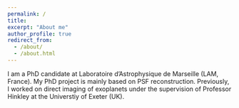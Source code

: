```yaml
---
permalink: /
title:
excerpt: "About me"
author_profile: true
redirect_from: 
  - /about/
  - /about.html
---
```

<!--- <img align="right" src="https://alexisyslau.github.io/images/profile_pic.png" alt="Photo" style="width: 200px; border-radius: 12px;"/>--->

I am a PhD candidate at Laboratoire d’Astrophysique de Marseille (LAM, France). My PhD project is mainly based on PSF reconstruction. Previously, I worked on direct imaging of exoplanets under the supervision of Professor Hinkley at the Universtiy of Exeter (UK).

<!--- 我係LAM嘅PhD學生。之前就讀於英國嘅Universtiy of Exeter， 係Professor Hinkley指導下研究以直接影像嘅方式去尋找系外行星。呢度主要係展現我嘅研究興趣同埋學術研究，但係喺個Blog度我會不定時更新關於天文嘅科普文章，題目不限。我另外都會係Blog度講下讀研究生嘅利弊，報名需知（只限天文），同埋海外嘅實習機會。如果對於博士生嘅日常有興趣嘅話，試下搵我個人帳號。

我是LAM的PhD学生。之前就读于英国的埃克塞特大学， 在Professor Hinkley的指导下研究以直接影象的方式去寻找系外行星。 这里主要展现我的研究兴趣和工作，但是我会在网站更新关于天文的科普文章，题目不限。我另外也会讲到读博士生的利弊，报名须知（只限天文），还有海外实习机会。 如果对博士生的日常有兴趣，可以去找我的个人帐号看看。--->